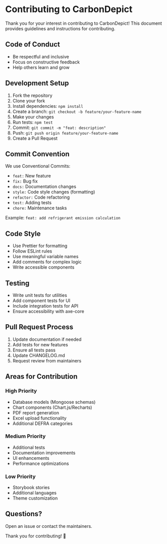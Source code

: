 # Contributing to CarbonDepict

Thank you for your interest in contributing to CarbonDepict! This document provides guidelines and instructions for contributing.

## Code of Conduct

- Be respectful and inclusive
- Focus on constructive feedback
- Help others learn and grow

## Development Setup

1. Fork the repository
2. Clone your fork
3. Install dependencies: `npm install`
4. Create a branch: `git checkout -b feature/your-feature-name`
5. Make your changes
6. Run tests: `npm test`
7. Commit: `git commit -m "feat: description"`
8. Push: `git push origin feature/your-feature-name`
9. Create a Pull Request

## Commit Convention

We use Conventional Commits:

- `feat:` New feature
- `fix:` Bug fix
- `docs:` Documentation changes
- `style:` Code style changes (formatting)
- `refactor:` Code refactoring
- `test:` Adding tests
- `chore:` Maintenance tasks

Example: `feat: add refrigerant emission calculation`

## Code Style

- Use Prettier for formatting
- Follow ESLint rules
- Use meaningful variable names
- Add comments for complex logic
- Write accessible components

## Testing

- Write unit tests for utilities
- Add component tests for UI
- Include integration tests for API
- Ensure accessibility with axe-core

## Pull Request Process

1. Update documentation if needed
2. Add tests for new features
3. Ensure all tests pass
4. Update CHANGELOG.md
5. Request review from maintainers

## Areas for Contribution

### High Priority
- Database models (Mongoose schemas)
- Chart components (Chart.js/Recharts)
- PDF report generation
- Excel upload functionality
- Additional DEFRA categories

### Medium Priority
- Additional tests
- Documentation improvements
- UI enhancements
- Performance optimizations

### Low Priority
- Storybook stories
- Additional languages
- Theme customization

## Questions?

Open an issue or contact the maintainers.

Thank you for contributing! 🙏
